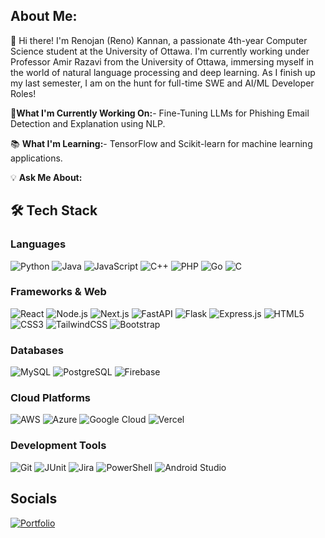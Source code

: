 ## About Me:
👋 Hi there! I'm Renojan (Reno) Kannan, a passionate 4th-year Computer Science student at the University of Ottawa. I'm currently working under Professor Amir Razavi from the University of Ottawa, immersing myself in the world of natural language processing and deep learning. As I finish up my last semester, I am on the hunt for full-time SWE and AI/ML Developer Roles!

🚀<strong>What I'm Currently Working On:</strong>\- Fine-Tuning LLMs for Phishing Email Detection and Explanation using NLP.

📚 <strong>What I'm Learning:</strong>\- TensorFlow and Scikit-learn for machine learning applications.

💡 <strong>Ask Me About:</strong>

## 🛠️ Tech Stack 

### Languages  
![Python](https://img.shields.io/badge/Python-3776AB?style=for-the-badge&logo=python&logoColor=white) ![Java](https://img.shields.io/badge/Java-ED8B00?style=for-the-badge&logo=openjdk&logoColor=white) ![JavaScript](https://img.shields.io/badge/JavaScript-F7DF1E?style=for-the-badge&logo=javascript&logoColor=black) ![C++](https://img.shields.io/badge/C%2B%2B-00599C?style=for-the-badge&logo=c%2B%2B&logoColor=white) ![PHP](https://img.shields.io/badge/PHP-777BB4?style=for-the-badge&logo=php&logoColor=white) ![Go](https://img.shields.io/badge/Go-00ADD8?style=for-the-badge&logo=go&logoColor=white) ![C](https://img.shields.io/badge/C-A8B9CC?style=for-the-badge&logo=c&logoColor=white)  

### Frameworks & Web  
![React](https://img.shields.io/badge/React-20232A?style=for-the-badge&logo=react&logoColor=61DAFB) ![Node.js](https://img.shields.io/badge/Node%20js-339933?style=for-the-badge&logo=nodedotjs&logoColor=white) ![Next.js](https://img.shields.io/badge/Next.js-000000?style=for-the-badge&logo=nextdotjs&logoColor=white) ![FastAPI](https://img.shields.io/badge/FastAPI-009688?style=for-the-badge&logo=fastapi&logoColor=white) ![Flask](https://img.shields.io/badge/Flask-000000?style=for-the-badge&logo=flask&logoColor=white) ![Express.js](https://img.shields.io/badge/Express.js-404D59?style=for-the-badge) 
![HTML5](https://img.shields.io/badge/HTML5-E34F26?style=for-the-badge&logo=html5&logoColor=white) ![CSS3](https://img.shields.io/badge/CSS3-1572B6?style=for-the-badge&logo=css3&logoColor=white) ![TailwindCSS](https://img.shields.io/badge/Tailwind_CSS-38B2AC?style=for-the-badge&logo=tailwind-css&logoColor=white) ![Bootstrap](https://img.shields.io/badge/Bootstrap-563D7C?style=for-the-badge&logo=bootstrap&logoColor=white)  

### Databases  
![MySQL](https://img.shields.io/badge/MySQL-005C84?style=for-the-badge&logo=mysql&logoColor=white) ![PostgreSQL](https://img.shields.io/badge/PostgreSQL-316192?style=for-the-badge&logo=postgresql&logoColor=white) ![Firebase](https://img.shields.io/badge/Firebase-FFCA28?style=for-the-badge&logo=firebase&logoColor=black)  

### Cloud Platforms  
![AWS](https://img.shields.io/badge/AWS-232F3E?style=for-the-badge&logo=amazon-aws&logoColor=white) ![Azure](https://img.shields.io/badge/Azure-0078D4?style=for-the-badge&logo=microsoft-azure&logoColor=white) ![Google Cloud](https://img.shields.io/badge/Google_Cloud-4285F4?style=for-the-badge&logo=google-cloud&logoColor=white) ![Vercel](https://img.shields.io/badge/Vercel-000000?style=for-the-badge&logo=vercel&logoColor=white)  

### Development Tools  
![Git](https://img.shields.io/badge/Git-F05032?style=for-the-badge&logo=git&logoColor=white) ![JUnit](https://img.shields.io/badge/JUnit-25A162?style=for-the-badge&logo=junit5&logoColor=white) ![Jira](https://img.shields.io/badge/Jira-0052CC?style=for-the-badge&logo=jira&logoColor=white) ![PowerShell](https://img.shields.io/badge/PowerShell-5391FE?style=for-the-badge&logo=powershell&logoColor=white) ![Android Studio](https://img.shields.io/badge/Android_Studio-3DDC84?style=for-the-badge&logo=android-studio&logoColor=white) 

## Socials
[![Portfolio](https://img.shields.io/badge/LinkedIn-0077B5?style=for-the-badge&logo=linkedin&logoColor=white)](https://www.linkedin.com/in/renojan-kannan/)

<!--
**Reno0213/Reno0213** is a ✨ _special_ ✨ repository because its `README.md` (this file) appears on your GitHub profile.

Here are some ideas to get you started:

- 🔭 I’m currently working on ...
- 🌱 I’m currently learning ...
- 👯 I’m looking to collaborate on ...
- 🤔 I’m looking for help with ...
- 💬 Ask me about ...
- 📫 How to reach me: ...
- 😄 Pronouns: ...
- ⚡ Fun fact: ...
-->

